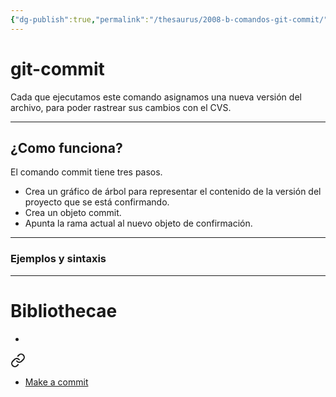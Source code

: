 ```yaml
---
{"dg-publish":true,"permalink":"/thesaurus/2008-b-comandos-git-commit/"}
---
```


# git-commit
Cada que ejecutamos este comando asignamos una nueva versión del archivo, para poder rastrear sus cambios con el CVS.

---
## ¿Como funciona?
El comando commit tiene tres pasos. 
- Crea un gráfico de árbol para representar el contenido de la versión del proyecto que se está confirmando.
- Crea un objeto commit.
- Apunta la rama actual al nuevo objeto de confirmación.

---
### Ejemplos y sintaxis

---
# Bibliothecae
-  
<div class="transclusion internal-embed is-loaded"><a class="markdown-embed-link" href="/bibliothecae/40017-git-from-the-inside-out/#make-a-commit" aria-label="Open link"><svg xmlns="http://www.w3.org/2000/svg" width="24" height="24" viewBox="0 0 24 24" fill="none" stroke="currentColor" stroke-width="2" stroke-linecap="round" stroke-linejoin="round" class="svg-icon lucide-link"><path d="M10 13a5 5 0 0 0 7.54.54l3-3a5 5 0 0 0-7.07-7.07l-1.72 1.71"></path><path d="M14 11a5 5 0 0 0-7.54-.54l-3 3a5 5 0 0 0 7.07 7.07l1.71-1.71"></path></svg></a><div class="markdown-embed">



- [Make a commit](https://codewords.recurse.com/issues/two/git-from-the-inside-out#make-a-commit)

</div></div>

